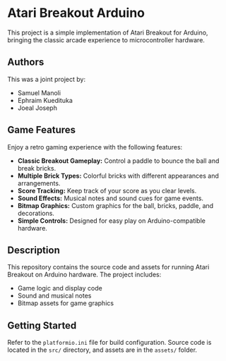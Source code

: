 # Atari Breakout Arduino

This project is a simple implementation of Atari Breakout for Arduino, bringing the classic arcade experience to microcontroller hardware.

## Authors
This was a joint project by:
- Samuel Manoli 
- Ephraim Kuedituka
- Joeal Joseph

## Game Features
Enjoy a retro gaming experience with the following features:

- **Classic Breakout Gameplay:** Control a paddle to bounce the ball and break bricks.
- **Multiple Brick Types:** Colorful bricks with different appearances and arrangements.
- **Score Tracking:** Keep track of your score as you clear levels.
- **Sound Effects:** Musical notes and sound cues for game events.
- **Bitmap Graphics:** Custom graphics for the ball, bricks, paddle, and decorations.
- **Simple Controls:** Designed for easy play on Arduino-compatible hardware.

## Description
This repository contains the source code and assets for running Atari Breakout on Arduino hardware. The project includes:
- Game logic and display code
- Sound and musical notes
- Bitmap assets for game graphics

## Getting Started
Refer to the `platformio.ini` file for build configuration. Source code is located in the `src/` directory, and assets are in the `assets/` folder.


